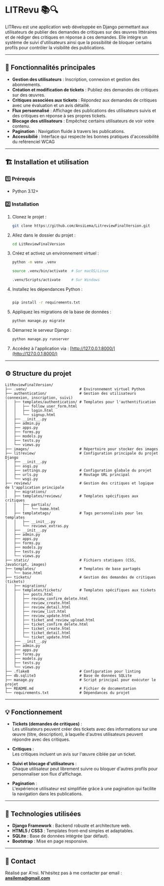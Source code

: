 # LITRevu 📚🔍

LITRevu est une application web développée en Django permettant aux utilisateurs de publier des demandes de critiques sur des œuvres littéraires et de rédiger des critiques en réponse à ces demandes. Elle intègre un système de suivi d'utilisateurs ainsi que la possibilité de bloquer certains profils pour contrôler la visibilité des publications.

---

## 🚀 Fonctionnalités principales

- **Gestion des utilisateurs** : Inscription, connexion et gestion des abonnements.
- **Création et modification de tickets** : Publiez des demandes de critiques sur des œuvres.
- **Critiques associées aux tickets** : Répondez aux demandes de critiques avec une évaluation et un avis détaillé.
- **Flux personnalisé** : Affichage des publications des utilisateurs suivis et des critiques en réponse à ses propres tickets.
- **Blocage des utilisateurs** : Empêchez certains utilisateurs de voir votre contenu.
- **Pagination** : Navigation fluide à travers les publications.
- **Accessibilié** : Interface qui respecte les bonnes pratiques d'accessibilité du reférenciel WCAG

---

## 🏗️ Installation et utilisation

### 1️⃣ Prérequis

- Python 3.12+

### 2️⃣ Installation

1. Clonez le projet :
   ```bash
   git clone https://github.com/AnsiLema/LitreviewFinalVersion.git
   
   ```
2. Allez dans le dossier du projet :
   ```bash
   cd LitReviewFinalVersion
   
   ```
3. Créez et activez un environnement virtuel :
   ```bash
   python -m venv .venv
   
   source .venv/bin/activate  # Sur macOS/Linux
   
   .venv/Scripts/activate     # Sur Windows
   ```

4. Installez les dépendances Python :
   ```bash
   
   pip install -r requirements.txt
   ```

5. Appliquez les migrations de la base de données :
   ```bash
   python manage.py migrate
   ```

6. Démarrez le serveur Django :
   ```bash
   python manage.py runserver
   ```

7. Accédez à l'application via :
   [http://127.0.0.1:8000/](http://127.0.0.1:8000/)

---

## ⚙️ Structure du projet

```plaintext
LitReviewFinalVersion/
├── .venv/                        # Environnement virtuel Python
├── authentication/               # Gestion des utilisateurs (connexion, inscription, suivi)
│   ├── templates/authentication/ # Templates pour l'authentification
│   │   ├── follow_user_form.html
│   │   ├── login.html
│   │   └── signup.html
│   ├── __init__.py
│   ├── admin.py
│   ├── apps.py
│   ├── forms.py
│   ├── models.py
│   ├── tests.py
│   └── views.py
├── images/                       # Répertoire pour stocker des images
├── litreview/                    # Configuration principale du projet Django
│   ├── __init__.py
│   ├── asgi.py
│   ├── settings.py               # Configuration globale du projet
│   ├── urls.py                   # Routage URL principal
│   └── wsgi.py
├── reviews/                      # Gestion des critiques et logique de l'application principale
│   ├── migrations/
│   ├── templates/reviews/        # Templates spécifiques aux critiques
│   │   ├── partials/
│   │   │   └── home.html
│   ├── templatetags/             # Tags personnalisés pour les templates
│   │   ├── __init__.py
│   │   └── reviews_extras.py
│   ├── __init__.py
│   ├── admin.py
│   ├── apps.py
│   ├── forms.py
│   ├── models.py
│   ├── tests.py
│   └── views.py
├── static/                       # Fichiers statiques (CSS, JavaScript, images)
├── templates/                    # Templates de base partagés
│   └── base.html
├── tickets/                      # Gestion des demandes de critiques (tickets)
│   ├── migrations/
│   ├── templates/tickets/        # Templates spécifiques aux tickets
│   │   ├── posts.html
│   │   ├── review_confirm_delete.html
│   │   ├── review_create.html
│   │   ├── review_detail.html
│   │   ├── review_list.html
│   │   ├── review_update.html
│   │   ├── ticket_and_review_upload.html
│   │   ├── ticket_confirm_delete.html
│   │   ├── ticket_create.html
│   │   ├── ticket_detail.html
│   │   └── ticket_update.html
│   ├── __init__.py
│   ├── admin.py
│   ├── apps.py
│   ├── forms.py
│   ├── models.py
│   ├── tests.py
│   └── views.py
├── .flake8                       # Configuration pour linting
├── db.sqlite3                    # Base de données SQLite
├── manage.py                     # Script principal pour exécuter le projet
├── README.md                     # Fichier de documentation
└── requirements.txt              # Dépendances du projet
```

---

## 💡 Fonctionnement

- **Tickets (demandes de critiques)** :  
  Les utilisateurs peuvent créer des tickets avec des informations sur une œuvre (titre, description), à laquelle d'autres utilisateurs peuvent répondre avec des critiques.

- **Critiques** :  
  Les critiques incluent un avis sur l'œuvre ciblée par un ticket.

- **Suivi et blocage d'utilisateurs** :  
  Chaque utilisateur peut librement suivre ou bloquer d'autres profils pour personnaliser son flux d'affichage.

- **Pagination** :  
  L'expérience utilisateur est simplifiée grâce à une pagination qui facilite la navigation dans les publications.

---

## 🧩 Technologies utilisées

- **Django Framework** : Backend robuste et architecture web.
- **HTML5 / CSS3** : Templates front-end simples et adaptables.
- **SQLite** : Base de données intégrée (par défaut).
- **Bootstrap** : Mise en page responsive.

---

## 📧 Contact

Réalisé par A'nsi. N'hésitez pas à me contacter par email :  
**ansilema@gmail.com**
